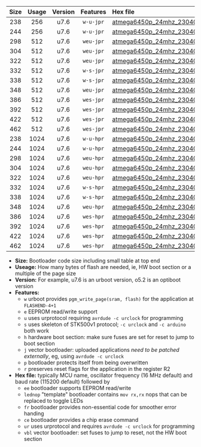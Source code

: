 |Size|Usage|Version|Features|Hex file|
|:-:|:-:|:-:|:-:|:--|
|238|256|u7.6|`w-u-jpr`|[atmega6450p_24mhz_230400bps_ur_vbl.hex](https://raw.githubusercontent.com/stefanrueger/urboot/main/atmega6450p_24mhz_230400bps_ur_vbl.hex)|
|244|256|u7.6|`w-u-jpr`|[atmega6450p_24mhz_230400bps_lednop_ur_vbl.hex](https://raw.githubusercontent.com/stefanrueger/urboot/main/atmega6450p_24mhz_230400bps_lednop_ur_vbl.hex)|
|298|512|u7.6|`weu-jpr`|[atmega6450p_24mhz_230400bps_ee_ur_vbl.hex](https://raw.githubusercontent.com/stefanrueger/urboot/main/atmega6450p_24mhz_230400bps_ee_ur_vbl.hex)|
|304|512|u7.6|`weu-jpr`|[atmega6450p_24mhz_230400bps_ee_lednop_ur_vbl.hex](https://raw.githubusercontent.com/stefanrueger/urboot/main/atmega6450p_24mhz_230400bps_ee_lednop_ur_vbl.hex)|
|322|512|u7.6|`weu-jpr`|[atmega6450p_24mhz_230400bps_ee_lednop_fr_ur_vbl.hex](https://raw.githubusercontent.com/stefanrueger/urboot/main/atmega6450p_24mhz_230400bps_ee_lednop_fr_ur_vbl.hex)|
|332|512|u7.6|`w-s-jpr`|[atmega6450p_24mhz_230400bps_vbl.hex](https://raw.githubusercontent.com/stefanrueger/urboot/main/atmega6450p_24mhz_230400bps_vbl.hex)|
|338|512|u7.6|`w-s-jpr`|[atmega6450p_24mhz_230400bps_lednop_vbl.hex](https://raw.githubusercontent.com/stefanrueger/urboot/main/atmega6450p_24mhz_230400bps_lednop_vbl.hex)|
|348|512|u7.6|`weu-jpr`|[atmega6450p_24mhz_230400bps_ee_lednop_fr_ce_ur_vbl.hex](https://raw.githubusercontent.com/stefanrueger/urboot/main/atmega6450p_24mhz_230400bps_ee_lednop_fr_ce_ur_vbl.hex)|
|386|512|u7.6|`wes-jpr`|[atmega6450p_24mhz_230400bps_ee_vbl.hex](https://raw.githubusercontent.com/stefanrueger/urboot/main/atmega6450p_24mhz_230400bps_ee_vbl.hex)|
|392|512|u7.6|`wes-jpr`|[atmega6450p_24mhz_230400bps_ee_lednop_vbl.hex](https://raw.githubusercontent.com/stefanrueger/urboot/main/atmega6450p_24mhz_230400bps_ee_lednop_vbl.hex)|
|422|512|u7.6|`wes-jpr`|[atmega6450p_24mhz_230400bps_ee_lednop_fr_vbl.hex](https://raw.githubusercontent.com/stefanrueger/urboot/main/atmega6450p_24mhz_230400bps_ee_lednop_fr_vbl.hex)|
|462|512|u7.6|`wes-jpr`|[atmega6450p_24mhz_230400bps_ee_lednop_fr_ce_vbl.hex](https://raw.githubusercontent.com/stefanrueger/urboot/main/atmega6450p_24mhz_230400bps_ee_lednop_fr_ce_vbl.hex)|
|238|1024|u7.6|`w-u-hpr`|[atmega6450p_24mhz_230400bps_ur.hex](https://raw.githubusercontent.com/stefanrueger/urboot/main/atmega6450p_24mhz_230400bps_ur.hex)|
|244|1024|u7.6|`w-u-hpr`|[atmega6450p_24mhz_230400bps_lednop_ur.hex](https://raw.githubusercontent.com/stefanrueger/urboot/main/atmega6450p_24mhz_230400bps_lednop_ur.hex)|
|298|1024|u7.6|`weu-hpr`|[atmega6450p_24mhz_230400bps_ee_ur.hex](https://raw.githubusercontent.com/stefanrueger/urboot/main/atmega6450p_24mhz_230400bps_ee_ur.hex)|
|304|1024|u7.6|`weu-hpr`|[atmega6450p_24mhz_230400bps_ee_lednop_ur.hex](https://raw.githubusercontent.com/stefanrueger/urboot/main/atmega6450p_24mhz_230400bps_ee_lednop_ur.hex)|
|322|1024|u7.6|`weu-hpr`|[atmega6450p_24mhz_230400bps_ee_lednop_fr_ur.hex](https://raw.githubusercontent.com/stefanrueger/urboot/main/atmega6450p_24mhz_230400bps_ee_lednop_fr_ur.hex)|
|332|1024|u7.6|`w-s-hpr`|[atmega6450p_24mhz_230400bps.hex](https://raw.githubusercontent.com/stefanrueger/urboot/main/atmega6450p_24mhz_230400bps.hex)|
|338|1024|u7.6|`w-s-hpr`|[atmega6450p_24mhz_230400bps_lednop.hex](https://raw.githubusercontent.com/stefanrueger/urboot/main/atmega6450p_24mhz_230400bps_lednop.hex)|
|348|1024|u7.6|`weu-hpr`|[atmega6450p_24mhz_230400bps_ee_lednop_fr_ce_ur.hex](https://raw.githubusercontent.com/stefanrueger/urboot/main/atmega6450p_24mhz_230400bps_ee_lednop_fr_ce_ur.hex)|
|386|1024|u7.6|`wes-hpr`|[atmega6450p_24mhz_230400bps_ee.hex](https://raw.githubusercontent.com/stefanrueger/urboot/main/atmega6450p_24mhz_230400bps_ee.hex)|
|392|1024|u7.6|`wes-hpr`|[atmega6450p_24mhz_230400bps_ee_lednop.hex](https://raw.githubusercontent.com/stefanrueger/urboot/main/atmega6450p_24mhz_230400bps_ee_lednop.hex)|
|422|1024|u7.6|`wes-hpr`|[atmega6450p_24mhz_230400bps_ee_lednop_fr.hex](https://raw.githubusercontent.com/stefanrueger/urboot/main/atmega6450p_24mhz_230400bps_ee_lednop_fr.hex)|
|462|1024|u7.6|`wes-hpr`|[atmega6450p_24mhz_230400bps_ee_lednop_fr_ce.hex](https://raw.githubusercontent.com/stefanrueger/urboot/main/atmega6450p_24mhz_230400bps_ee_lednop_fr_ce.hex)|

- **Size:** Bootloader code size including small table at top end
- **Useage:** How many bytes of flash are needed, ie, HW boot section or a multiple of the page size
- **Version:** For example, u7.6 is an urboot version, o5.2 is an optiboot version
- **Features:**
  + `w` urboot provides `pgm_write_page(sram, flash)` for the application at `FLASHEND-4+1`
  + `e` EEPROM read/write support
  + `u` uses urprotocol requiring `avrdude -c urclock` for programming
  + `s` uses skeleton of STK500v1 protocol; `-c urclock` and `-c arduino` both work
  + `h` hardware boot section: make sure fuses are set for reset to jump to boot section
  + `j` vector bootloader: uploaded applications *need to be patched externally*, eg, using `avrdude -c urclock`
  + `p` bootloader protects itself from being overwritten
  + `r` preserves reset flags for the application in the register R2
- **Hex file:** typically MCU name, oscillator frequency (16 MHz default) and baud rate (115200 default) followed by
  + `ee` bootloader supports EEPROM read/write
  + `lednop` "template" bootloader contains `mov rx,rx` nops that can be replaced to toggle LEDs
  + `fr` bootloader provides non-essential code for smoother error handing
  + `ce` bootloader provides a chip erase command
  + `ur` uses urprotocol and requires `avrdude -c urclock` for programming
  + `vbl` vector bootloader: set fuses to jump to reset, not the HW boot section
